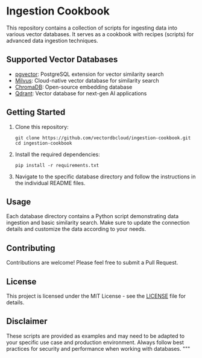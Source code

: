 # Ingestion Cookbook

This repository contains a collection of scripts for ingesting data into various vector databases. It serves as a cookbook with recipes (scripts) for advanced data ingestion techniques.

## Supported Vector Databases

- [pgvector](pgvector/): PostgreSQL extension for vector similarity search
- [Milvus](milvus/): Cloud-native vector database for similarity search
- [ChromaDB](chromadb/): Open-source embedding database
- [Qdrant](qdrant/): Vector database for next-gen AI applications

## Getting Started

1. Clone this repository:
   ```
   git clone https://github.com/vectordbcloud/ingestion-cookbook.git
   cd ingestion-cookbook
   ```

2. Install the required dependencies:
   ```
   pip install -r requirements.txt
   ```

3. Navigate to the specific database directory and follow the instructions in the individual README files.

## Usage

Each database directory contains a Python script demonstrating data ingestion and basic similarity search. Make sure to update the connection details and customize the data according to your needs.

## Contributing

Contributions are welcome! Please feel free to submit a Pull Request.

## License

This project is licensed under the MIT License - see the [LICENSE](LICENSE) file for details.

## Disclaimer

These scripts are provided as examples and may need to be adapted to your specific use case and production environment. Always follow best practices for security and performance when working with databases.
"""

